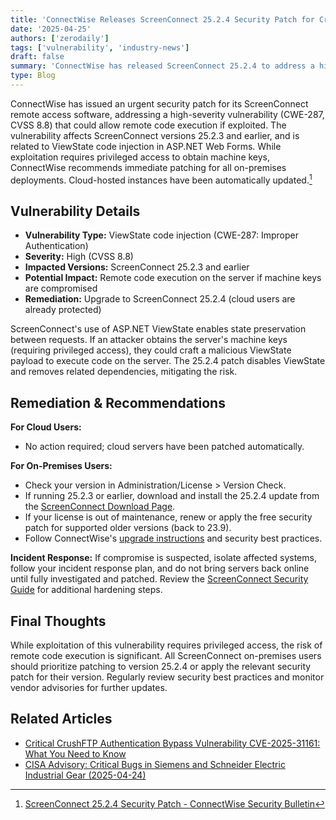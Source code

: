 ```yaml
---
title: 'ConnectWise Releases ScreenConnect 25.2.4 Security Patch for Critical ViewState Vulnerability (2025-04-25)'
date: '2025-04-25'
authors: ['zerodaily']
tags: ['vulnerability', 'industry-news']
draft: false
summary: 'ConnectWise has released ScreenConnect 25.2.4 to address a high-severity ViewState code injection vulnerability (CWE-287, CVSS 8.8) affecting versions 25.2.3 and earlier. All on-premises users are urged to patch immediately.'
type: Blog
---
```


ConnectWise has issued an urgent security patch for its ScreenConnect remote access software, addressing a high-severity vulnerability (CWE-287, CVSS 8.8) that could allow remote code execution if exploited. The vulnerability affects ScreenConnect versions 25.2.3 and earlier, and is related to ViewState code injection in ASP.NET Web Forms. While exploitation requires privileged access to obtain machine keys, ConnectWise recommends immediate patching for all on-premises deployments. Cloud-hosted instances have been automatically updated.[^1]

## Vulnerability Details

- **Vulnerability Type:** ViewState code injection (CWE-287: Improper Authentication)
- **Severity:** High (CVSS 8.8)
- **Impacted Versions:** ScreenConnect 25.2.3 and earlier
- **Potential Impact:** Remote code execution on the server if machine keys are compromised
- **Remediation:** Upgrade to ScreenConnect 25.2.4 (cloud users are already protected)

ScreenConnect's use of ASP.NET ViewState enables state preservation between requests. If an attacker obtains the server's machine keys (requiring privileged access), they could craft a malicious ViewState payload to execute code on the server. The 25.2.4 patch disables ViewState and removes related dependencies, mitigating the risk.

## Remediation & Recommendations

**For Cloud Users:**

- No action required; cloud servers have been patched automatically.

**For On-Premises Users:**

- Check your version in Administration/License > Version Check.
- If running 25.2.3 or earlier, download and install the 25.2.4 update from the [ScreenConnect Download Page](https://www.screenconnect.com/download).
- If your license is out of maintenance, renew or apply the free security patch for supported older versions (back to 23.9).
- Follow ConnectWise's [upgrade instructions](https://docs.connectwise.com/ScreenConnect_Documentation/On-premises/Get_started_with_ConnectWise_ScreenConnect_On-Premise/Upgrade_an_on-premises_installation?_gl=1%2A1hwcbrq%2A_gcl_au%2AMjYwMzc4NzY3LjE3MzkyMDI3ODM.%2A_ga%2AOTYxODA0Njk0LjE3Mzg2NzI5NzM.%2A_ga_QSGE0F7K8V%2AMTc0MTYyMjg1OC4yNS4xLjE3NDE2Mjc5ODMuNTQuMC4yMDI5MzI5NjMy) and security best practices.

**Incident Response:**
If compromise is suspected, isolate affected systems, follow your incident response plan, and do not bring servers back online until fully investigated and patched. Review the [ScreenConnect Security Guide](https://docs.connectwise.com/ConnectWise_Control_Documentation/Get_started/Security_guide) for additional hardening steps.

## Final Thoughts

While exploitation of this vulnerability requires privileged access, the risk of remote code execution is significant. All ScreenConnect on-premises users should prioritize patching to version 25.2.4 or apply the relevant security patch for their version. Regularly review security best practices and monitor vendor advisories for further updates.

## Related Articles

- [Critical CrushFTP Authentication Bypass Vulnerability CVE-2025-31161: What You Need to Know](/blog/2025-04-13-crushftp-vulnerability)
- [CISA Advisory: Critical Bugs in Siemens and Schneider Electric Industrial Gear (2025-04-24)](/blog/2025-04-24-cisa-advisory-siemens-schneider-electric-critical-bugs)

[^1]: [ScreenConnect 25.2.4 Security Patch - ConnectWise Security Bulletin](https://www.connectwise.com/company/trust/security-bulletins/screenconnect-security-patch-2025.4)
